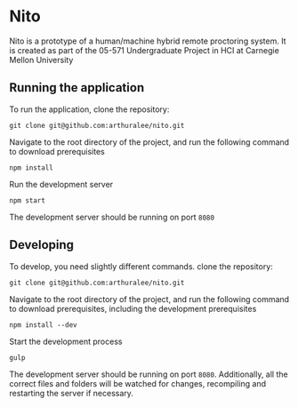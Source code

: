 # Nito

Nito is a prototype of a human/machine hybrid remote proctoring system. It is created as part of the 05-571 Undergraduate Project in HCI at Carnegie Mellon University

## Running the application

To run the application, clone the repository:
```
git clone git@github.com:arthuralee/nito.git
```

Navigate to the root directory of the project, and run the following command to download prerequisites
```
npm install
```
Run the development server
```
npm start
```
The development server should be running on port `8080`

## Developing
To develop, you need slightly different commands.
clone the repository:
```
git clone git@github.com:arthuralee/nito.git
```

Navigate to the root directory of the project, and run the following command to download prerequisites, including the development prerequisites
```
npm install --dev
```
Start the development process
```
gulp
```
The development server should be running on port `8080`. Additionally, all the correct files and folders will be watched for changes, recompiling and restarting the server if necessary.
